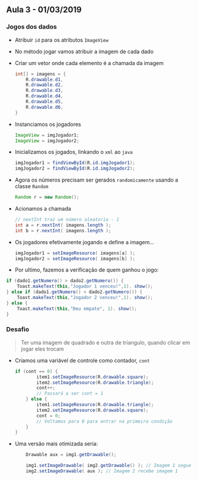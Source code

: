 ## Aula 3 - 01/03/2019

### Jogos dos dados

- Atribuir `id` para os atributos `ImageView`
- No método jogar vamos atribuir a imagem de cada dado
- Criar um vetor onde cada elemento é a chamada da imagem
    ``` java 
    int[] = imagens = {
        R.drawable.d1,
        R.drawable.d2,
        R.drawable.d3,
        R.drawable.d4,
        R.drawable.d5,
        R.drawable.d6,
    }
    ```

- Instanciamos os jogadores
    ``` java
    ImageView = imgJogador1;
    ImageView = imgJogador2;
    ```

- Inicializamos os jogados, linkando o `xml` ao `java`
    ``` java
    imgJogador1 = findViewById(R.id.imgJogador1);
    imgJogador2 = findViewById(R.id.imgJogador2);
    ```

- Agora os números precisam ser gerados `randomicamente` usando a classe `Random`
    ``` java 
    Random r = new Random();
    ```

- Acionamos a chamada 
    ``` java
    // nextInt traz um número aleatorio - 1
    int a = r.nextInt( imagens.length );
    int b = r.nextInt( imagens.length );
    ```

- Os jogadores efetivamente jogando e define a imagem...
    ``` java
    imgJogador1 = setImageResource( imagens[a] );
    imgJogador2 = setImageResource( imagens[b] );
    ```

- Por ultimo, fazemos a verificação de quem ganhou o jogo:
``` java
if (dado1.getNumero() > dado2.getNumero()) {
    Toast.makeText(this,"Jogador 1 venceu!",1). show();
} else if (dado1.getNumero() < dado2.getNumero()) {
    Toast.makeText(this,"Jogador 2 venceu!",1). show();
} else {
    Toast.makeText(this,"Deu empate", 1). show();
}
```
### Desafio 

> Ter uma imagem de quadrado e outra de triangulo, quando clicar em jogar eles trocam

- Criamos uma variável de controle como contador, `cont`
    ``` java
    if (cont == 0) {
            item1.setImageResource(R.drawable.square);
            item2.setImageResource(R.drawable.triangle);
            cont++;
            // Passará a ser cont = 1
        } else {
            item1.setImageResource(R.drawable.triangle);
            item2.setImageResource(R.drawable.square);
            cont = 0;
            // Voltamos para 0 para entrar na primeira condição
        }
    }
    ```

- Uma versão mais otimizada seria:
    ``` java
        Drawable aux = img1.getDrawable();

        img1.setImageDrawable( img2.getDrawable() ); // Imagem 1 segue a imagem2
        img2.setImageDrawable( aux ); // Imagem 2 recebe imagem 1
    ```